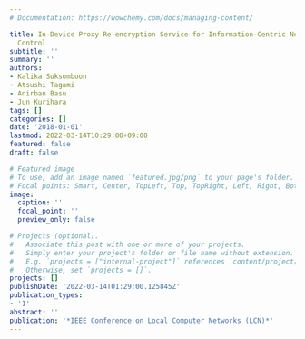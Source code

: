 ```yaml
---
# Documentation: https://wowchemy.com/docs/managing-content/

title: In-Device Proxy Re-encryption Service for Information-Centric Networking Access
  Control
subtitle: ''
summary: ''
authors:
- Kalika Suksomboon
- Atsushi Tagami
- Anirban Basu
- Jun Kurihara
tags: []
categories: []
date: '2018-01-01'
lastmod: 2022-03-14T10:29:00+09:00
featured: false
draft: false

# Featured image
# To use, add an image named `featured.jpg/png` to your page's folder.
# Focal points: Smart, Center, TopLeft, Top, TopRight, Left, Right, BottomLeft, Bottom, BottomRight.
image:
  caption: ''
  focal_point: ''
  preview_only: false

# Projects (optional).
#   Associate this post with one or more of your projects.
#   Simply enter your project's folder or file name without extension.
#   E.g. `projects = ["internal-project"]` references `content/project/deep-learning/index.md`.
#   Otherwise, set `projects = []`.
projects: []
publishDate: '2022-03-14T01:29:00.125845Z'
publication_types:
- '1'
abstract: ''
publication: '*IEEE Conference on Local Computer Networks (LCN)*'
---
```

